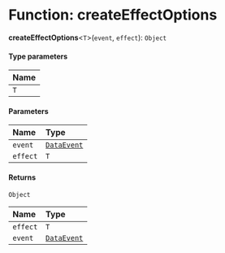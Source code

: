 # Function: createEffectOptions

**createEffectOptions**<`T`>(`event`, `effect`): `Object`

#### Type parameters

| Name |
| :------ |
| `T` |

#### Parameters

| Name | Type |
| :------ | :------ |
| `event` | [`DataEvent`](/auto-docs/editor/enums/DataEvent.md) |
| `effect` | `T` |

#### Returns

`Object`

| Name | Type |
| :------ | :------ |
| `effect` | `T` |
| `event` | [`DataEvent`](/auto-docs/editor/enums/DataEvent.md) |
